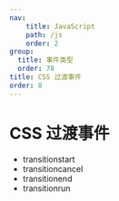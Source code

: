 ```yaml
---
nav:
    title: JavaScript
    path: /js
    order: 2
group:
  title: 事件类型
  order: 78
title: CSS 过渡事件
order: 8
---
```


# CSS 过渡事件

- transitionstart
- transitioncancel
- transitionend
- transitionrun
